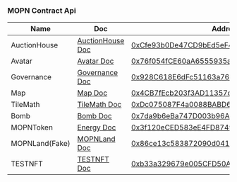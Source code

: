 ### MOPN Contract Api

| Name           | Doc                                 | Address                                                                                                                       |
| -------------- | ----------------------------------- | ----------------------------------------------------------------------------------------------------------------------------- |
| AuctionHouse   | [AuctionHouse Doc](AuctionHouse.md) | [0xCfe93b0De47CD9bEd5eF4470535733CC0c862a6C](https://goerli.etherscan.io/address/0xCfe93b0De47CD9bEd5eF4470535733CC0c862a6C)  |
| Avatar         | [Avatar Doc](Avatar.md)             | [0x76f054fCE60aA6555935af2Ca39a4c35C6331DA5](https://goerli.etherscan.io/address/0x76f054fCE60aA6555935af2Ca39a4c35C6331DA5)  |
| Governance     | [Governance Doc](Governance.md)     | [0x928C618E6dFc51163a76D22218F7F1f01aEE7667](https://goerli.etherscan.io/address/0x928C618E6dFc51163a76D22218F7F1f01aEE7667)  |
| Map            | [Map Doc](Map.md)                   | [0x4CB7fEcb203f3AD11357c368dF16c05D92fB2EA2](https://goerli.etherscan.io/address/0x4CB7fEcb203f3AD11357c368dF16c05D92fB2EA2)  |
| TileMath       | [TileMath Doc](TileMath.md)         | [0xDc075087F4a0088BABD6220000A3c8Cf57018511](https://sepolia.etherscan.io/address/0xDc075087F4a0088BABD6220000A3c8Cf57018511) |
| Bomb           | [Bomb Doc](Bomb.md)                 | [0x7da9b6eBa747D003b96A6333d7d66AdD53Bc5914](https://goerli.etherscan.io/address/0x7da9b6eBa747D003b96A6333d7d66AdD53Bc5914)  |
| MOPNToken      | [Energy Doc](MOPNToken.md)          | [0x3f120eCED583eE4FD8749a97C372E0eD75C42e03](https://goerli.etherscan.io/address/0x3f120eCED583eE4FD8749a97C372E0eD75C42e03)  |
| MOPNLand(Fake) | [MOPNLand Doc](MOPNLand.md)         | [0x86ce13c583872090d041cbD249dEbb2Eec105cc2](https://goerli.etherscan.io/address/0x86ce13c583872090d041cbD249dEbb2Eec105cc2)  |
| TESTNFT        | [TESTNFT Doc](TESTNFT.md)           | [0xb33a329679e005CFD50Af2f477d30800F8ff05E7](https://goerli.etherscan.io/address/0xb33a329679e005CFD50Af2f477d30800F8ff05E7)  |
